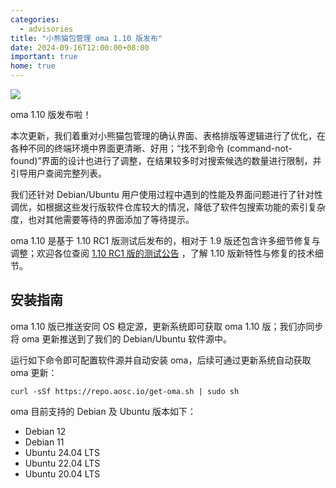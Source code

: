 ```yaml
---
categories:
  - advisories
title: "小熊猫包管理 oma 1.10 版发布"
date: 2024-09-16T12:00:00+08:00
important: true
home: true
---
```

![](/assets/news/oma-comic-slim.png)



oma 1.10 版发布啦！

本次更新，我们着重对小熊猫包管理的确认界面、表格排版等逻辑进行了优化，在各种不同的终端环境中界面更清晰、好用；“找不到命令 (command-not-found)”界面的设计也进行了调整，在结果较多时对搜索候选的数量进行限制，并引导用户查阅完整列表。

我们还针对 Debian/Ubuntu 用户使用过程中遇到的性能及界面问题进行了针对性调优，如根据这些发行版软件仓库较大的情况，降低了软件包搜索功能的索引复杂度，也对其他需要等待的界面添加了等待提示。

oma 1.10 是基于 1.10 RC1 版测试后发布的，相对于 1.9 版还包含许多细节修复与调整；欢迎各位查阅 [1.10 RC1 版的测试公告](./2024-09-15-oma-1.10-rc1.md) ，了解 1.10 版新特性与修复的技术细节。

## 安装指南

oma 1.10 版已推送安同 OS 稳定源，更新系统即可获取 oma 1.10 版；我们亦同步将 oma 更新推送到了我们的 Debian/Ubuntu 软件源中。

运行如下命令即可配置软件源并自动安装 oma，后续可通过更新系统自动获取 oma 更新：
```
curl -sSf https://repo.aosc.io/get-oma.sh | sudo sh
```
oma 目前支持的 Debian 及 Ubuntu 版本如下：

- Debian 12
- Debian 11
- Ubuntu 24.04 LTS
- Ubuntu 22.04 LTS
- Ubuntu 20.04 LTS
